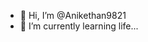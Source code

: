 - 👋 Hi, I’m @Anikethan9821
- 🌱 I’m currently learning life...

<!---
Anikethan9821/Anikethan9821 is a ✨ special ✨ repository because its `README.md` (this file) appears on your GitHub profile.
You can click the Preview link to take a look at your changes.
--->
